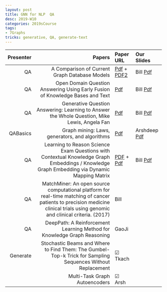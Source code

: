 ```yaml
---
layout: post
title: GNN for NLP  QA  
desc: 2019-W10
categories: 2019sCourse
tags:
- 7Graphs
tricks: generative, QA, generate-text   
---
```



| Presenter | Papers | Paper URL| Our Slides |
| -----: | -------------------------------------: | :----- | :----- |
|  QA |   A Comparison of Current Graph Database Models   | [Pdf](http://www.renzoangles.net/files/gdm2012.pdf) + [PDF2](https://users.dcc.uchile.cl/~cgutierr/papers/surveyGDB.pdf) | Bill [Pdf]() |  |
| QA |   Open Domain Question Answering Using Early Fusion of Knowledge Bases and Text     | [Pdf](https://arxiv.org/abs/1809.00782) | Bill [Pdf]() | GaoJi [Pdf]() | 
|  QA |  Generative Question Answering: Learning to Answer the Whole Question, Mike Lewis, Angela Fan    | [Pdf](https://openreview.net/forum?id=Bkx0RjA9tX) | Bill [Pdf]() | GaoJi [Pdf]() | 
| QABasics |   Graph mining: Laws, generators, and algorithms   | [Pdf](https://dl.acm.org/citation.cfm?id=1132954) | Arshdeep [Pdf]() | | 
|  QA | Learning to Reason Science Exam Questions with Contextual Knowledge Graph Embeddings / Knowledge Graph Embedding via Dynamic Mapping Matrix    | [PDF](http://www.aclweb.org/anthology/P15-1067) + [Pdf](https://arxiv.org/abs/1805.12393) | Bill [Pdf]() | GaoJi [Pdf]() | 
|  QA | MatchMiner: An open source computational platform for real-time matching of cancer patients to precision medicine clinical trials using genomic and clinical criteria. (2017)  |    Bill |   
|  QA | DeepPath: A Reinforcement Learning Method for Knowledge Graph Reasoning | GaoJi |  |
| Generate |  Stochastic Beams and Where to Find Them: The Gumbel-Top-k Trick for Sampling Sequences Without Replacement | &#9745; Tkach | |
|  | Multi-Task Graph Autoencoders  |  &#9745; Arsh  | | 
